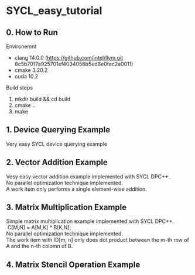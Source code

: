 # SYCL_easy_tutorial

## 0. How to Run
Environemnt
- clang 14.0.0 (https://github.com/intel/llvm.git 8c5b7017a925701ef4034056b5ed8e0fac2a0011)
- cmake 3.20.2
- cuda 10.2
  
Build steps
1. mkdir build && cd build
2. cmake ..
3. make

## 1. Device Querying Example
Very easy SYCL device querying example   
  
  
## 2. Vector Addition Example
Vesy easy vector addition example implemented with SYCL DPC++.    
No parallel optimization technique implemented.    
A work item only performs a single element-wise addition.  
    
## 3. Matrix Multiplication Example
Simple matrix multiplication example implemented with SYCL DPC++.  
&nbsp;C[M,N] = A[M,K] * B[K,N];  
No parallel optimization technique implemented.    
The work item with ID[m, n] only does dot product between the m-th row of A and the n-th colomn of B.   
  
## 4. Matrix Stencil Operation Example
  